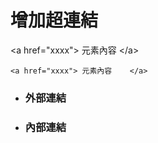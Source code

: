 # 增加超連結
  &lt;a href="xxxx"> 元素內容 &lt;/a>
  
    <a href="xxxx"> 元素內容    </a>

- ### 外部連結
- ### 內部連結